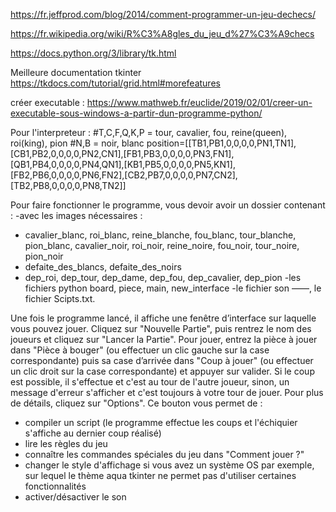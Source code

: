 
https://fr.jeffprod.com/blog/2014/comment-programmer-un-jeu-dechecs/

https://fr.wikipedia.org/wiki/R%C3%A8gles_du_jeu_d%27%C3%A9checs

https://docs.python.org/3/library/tk.html

Meilleure documentation tkinter https://tkdocs.com/tutorial/grid.html#morefeatures

créer executable : https://www.mathweb.fr/euclide/2019/02/01/creer-un-executable-sous-windows-a-partir-dun-programme-python/

Pour l'interpreteur :
#T,C,F,Q,K,P = tour, cavalier, fou, reine(queen), roi(king), pion
#N,B = noir, blanc
position=[[TB1,PB1,0,0,0,0,PN1,TN1],[CB1,PB2,0,0,0,0,PN2,CN1],[FB1,PB3,0,0,0,0,PN3,FN1],[QB1,PB4,0,0,0,0,PN4,QN1],[KB1,PB5,0,0,0,0,PN5,KN1],[FB2,PB6,0,0,0,0,PN6,FN2],[CB2,PB7,0,0,0,0,PN7,CN2],[TB2,PB8,0,0,0,0,PN8,TN2]]

Pour faire fonctionner le programme, vous devoir avoir un dossier contenant :
-avec les images nécessaires :
   - cavalier_blanc, roi_blanc, reine_blanche, fou_blanc, tour_blanche, pion_blanc, cavalier_noir, roi_noir, reine_noire, fou_noir, tour_noire, pion_noir
   - defaite_des_blancs, defaite_des_noirs
   - dep_roi, dep_tour, dep_dame, dep_fou, dep_cavalier, dep_pion
-les fichiers python board, piece, main, new_interface 
-le fichier son ——, le fichier Scipts.txt. 

Une fois le programme lancé, il affiche une fenêtre d’interface sur laquelle vous pouvez jouer. Cliquez sur "Nouvelle Partie", puis rentrez le nom des joueurs et cliquez sur "Lancer la Partie". Pour jouer, entrez la pièce à jouer dans "Pièce à bouger" (ou effectuer un clic gauche sur la case correspondante) puis sa case d’arrivée dans "Coup à jouer" (ou effectuer un clic droit sur la case correspondante) et appuyer sur valider. Si le coup est possible, il s'effectue et c'est au tour de l'autre joueur, sinon, un message d'erreur s'afficher et c'est toujours à votre tour de jouer. 
Pour plus de détails, cliquez sur "Options". Ce bouton vous permet de :
- compiler un script (le programme effectue les coups et l'échiquier s'affiche au dernier coup réalisé)
- lire les règles du jeu
- connaître les commandes spéciales du jeu dans "Comment jouer ?"
- changer le style d'affichage si vous avez un système OS par exemple, sur lequel le thème aqua tkinter ne permet pas d'utiliser certaines fonctionnalités
- activer/désactiver le son
